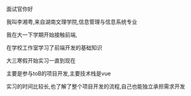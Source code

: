 面试官你好

我叫李湘粤,来自湖南文理学院,信息管理与信息系统专业

我在大一下学期开始接触前端,

在学校工作室学习了前端开发的基础知识

大三寒假开始实习一直到现在

主要是参与toB的项目开发,主要技术栈是vue

实习的时间比较长,也了解了整个项目开发的流程,自己也能独立承担需求开发



